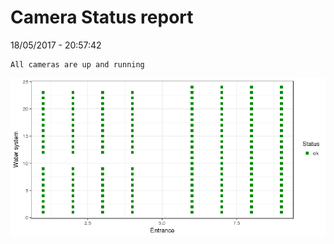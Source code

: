 Camera Status report
================
18/05/2017 - 20:57:42

    All cameras are up and running

![](camreport_files/figure-markdown_github/unnamed-chunk-2-1.png)
